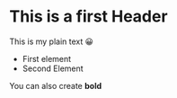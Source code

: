 # This is a first Header
This is my plain text 😀

* First element
* Second Element

You can also create **bold** 
